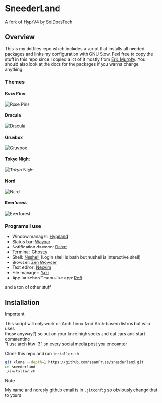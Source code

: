 # SneederLand

A fork of [HyprV4](https://github.com/SolDoesTech/HyprV4) by [SolDoesTech](https://github.com/SolDoesTech)

## Overview

This is my dotfiles repo which includes a script that installs all needed
packages and links my configuration with GNU Stow. Feel free to copy the stuff
in this repo since I copied a lot of it mostly from [Eric Murphy](https://github.com/ericmurphyxyz).
You should also look at the docs for the packages if you wanna change anything.

### Themes

#### Rose Pine

![Rose Pine](./screenshot-rose-pine.png)

#### Dracula

![Dracula](./screenshot-dracula.png)

#### Gruvbox

![Gruvbox](./screenshot-gruvbox.png)

#### Tokyo Night

![Tokyo Night](./screenshot-tokyo-night.png)

#### Nord

![Nord](./screenshot-nord.png)

#### Everforest

![Everforest](./screenshot-everforest.png)

### Programs I use

- Window manager: [Hyprland](https://wiki.hyprland.org)
- Status bar: [Waybar](https://github.com/Alexays/waybar)
- Notification daemon: [Dunst](https://github.com/dunst-project/dunst)
- Terminal: [Ghostty](https://github.com/ghostty-org/ghostty)
- Shell: [Nushell](https://nushell.sh) (Login shell is bash but nushell is interactive shell)
- Browser: [Zen Browser](https://zen-browser.app/)
- Text editor: [Neovim](https://github.com/neovim/neovim)
- File manager: [Yazi](https://github.com/sxyazi/yazi)
- App launcher/Dmenu-like app: [Rofi](https://github.com/davatorium/rofi)

and a ton of other stuff

## Installation

> [!IMPORTANT]
> This script will only work on Arch Linux (and Arch-based distros but who uses  
> those anyway?) so put on your knee high socks and cat ears and start commenting  
> "I use arch btw :3" on every social media post you encounter

Clone this repo and run `installer.sh`

```bash
git clone --depth=1 https://github.com/seanPruss/sneederland.git
cd sneederland
./installer.sh
```

> [!NOTE]
> My name and noreply github email is in `.gitconfig` so obviously change that  
> to yours
